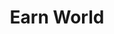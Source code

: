 ---
order: 2
title: Earn World
launchDate: 2024-04-03
platformType: Long-Term Investment Platform
referralLink: google.com
proof: true
tags: champ
teamRewards: "The platform encourages user acquisition by offering team commissions and referral rewards. More information is accessible on the official website."
description: Earn World offers a platform a professional automated trading service on INFRA software

vipTiers:
 - 
    tier: Advanced
    balance: $100 - $1000
    note: "Max earn: 400%"
 - 
    tier: Premium
    balance: $2500 - $5000
    note: "Max earn: 400%"
 - 
    tier: Professional
    balance: $10,000 - $200,000
    note: "Max earn: 500%"

keyFeatures:
-
    header: Tracking
    feature: Track your portfolio in real time
-
    header: Reporting
    feature: Get access to reports on a monthly basis
-
    header: Total Control
    feature: You are able to deposit or withdraw whenever you want
-
    header: 3 for the price of 1
    feature: Use this platform to store, earn and even trade cryptocurrency
-
    header: Automated system
    feature: This platform allows you to do automated trading, so you dont have to

socials:
 - 
    brand: Telegram
    title: Telegram group
    link: https://t.me/+ioPau24fPU9iYTE0
    shortLink: +ioPau24fPU9iYTE0

website: https://earn.world/
---
